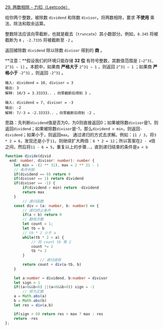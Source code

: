 [29. 两数相除 - 力扣（Leetcode）](https://leetcode.cn/problems/divide-two-integers/description/)

给你两个整数，被除数 `dividend` 和除数 `divisor`。将两数相除，要求 **不使用** 乘法、除法和取余运算。

整数除法应该向零截断，也就是截去（`truncate`）其小数部分。例如，`8.345` 将被截断为 `8` ，`-2.7335` 将被截断至 `-2` 。

返回被除数 `dividend` 除以除数 `divisor` 得到的 **商** 。

**注意：**假设我们的环境只能存储 **32 位** 有符号整数，其数值范围是 `[−2^31, 2^31 − 1]` 。本题中，如果商 **严格大于** `2^31 − 1` ，则返回 `2^31 − 1` ；如果商 **严格小于** `-2^31` ，则返回 `-2^31` 。

```
输入: dividend = 10, divisor = 3
输出: 3
解释: 10/3 = 3.33333.. ，向零截断后得到 3 。

输入: dividend = 7, divisor = -3
输出: -2
解释: 7/-3 = -2.33333.. ，向零截断后得到 -2 。
```

思路：先判断`dividend`值是否为0，为0则直接返回0；如果被除数`divisor`是1，则返回`dividend`；如果被除数`divisor`是-1，那么`dividend > min`，则返回`- dividend`；如果小于，则返回`max`。
通过递归的方式去求解。例如：`11 / 3`，将`3 * 2 = 6`，发现还是小于`11`，则继续扩大两倍：`6 * 2 = 12`；所以答案在`2 - 4`倍之间，然后将`11 - 6 = 5`，重复以上的步骤...，直到递归结束的条件是`a < b`

```typescript
function divide(divid
  end: number, divisor: number): number {
    let min = -(2 ** 31), max = 2 ** 31 - 1
    // 条件判断
    if(dividend == 0) return 0
    if(divisor == 1) return dividend
    if(divisor == -1) {
        if(dividend > min) return -dividend
        return max
    }
		// 递归函数
    const div = (a: number, b: number) => {	
      	// 递归终止条件
        if(a < b) return 0
      	// 翻倍次数
        let count = 1;
        let tb = b
        // tb * 2 小于 a
        while(tb * 2 < a) {
          	// 将 count tb 乘 2
            count *= 2
            tb *= 2
        }
				// 递归调用
        return count + div(a-tb, b)
    }
	
    let a:number = dividend, b:number = divisor
    let sign = 1
    if((a>0&&b<0) ||(a<0&&b>0)) sign = -1
		// 转为正数
    a = Math.abs(a)
    b = Math.abs(b)
    let res = div(a,b)

    if(sign > 0) return res > max ? max : res
    return -res
};
```

